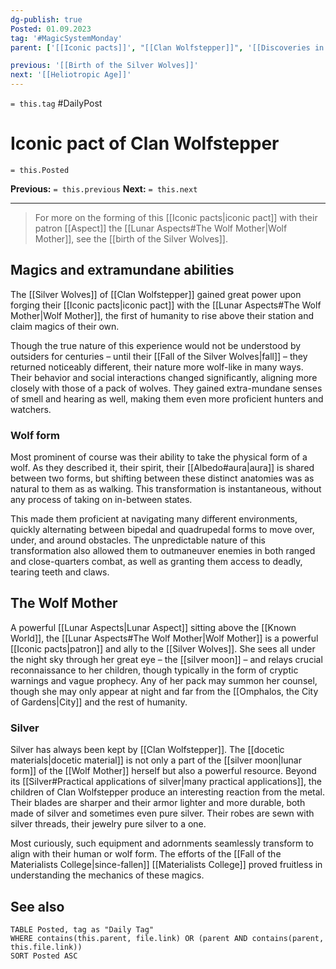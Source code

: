 ```yaml
---
dg-publish: true
Posted: 01.09.2023
tag: '#MagicSystemMonday'
parent: ['[[Iconic pacts]]', "[[Clan Wolfstepper]]", '[[Discoveries in the Known World]]', "[[Silver]]", "[[Wolf Mother]]"]

previous: '[[Birth of the Silver Wolves]]'
next: '[[Heliotropic Age]]'
---
```

`= this.tag` #DailyPost
# Iconic pact of Clan Wolfstepper
`= this.Posted`

**Previous:** `= this.previous`
**Next:** `= this.next`

---

> For more on the forming of this [[Iconic pacts|iconic pact]] with their patron [[Aspect]] the [[Lunar Aspects#The Wolf Mother|Wolf Mother]], see the [[birth of the Silver Wolves]].

## Magics and extramundane abilities

The [[Silver Wolves]] of [[Clan Wolfstepper]] gained great power upon forging their [[Iconic pacts|iconic pact]] with the [[Lunar Aspects#The Wolf Mother|Wolf Mother]], the first of humanity to rise above their station and claim magics of their own.

Though the true nature of this experience would not be understood by outsiders for centuries – until their [[Fall of the Silver Wolves|fall]] – they returned noticeably different, their nature more wolf-like in many ways. Their behavior and social interactions changed significantly, aligning more closely with those of a pack of wolves. They gained extra-mundane senses of smell and hearing as well, making them even more proficient hunters and watchers.

### Wolf form

Most prominent of course was their ability to take the physical form of a wolf. As they described it, their spirit, their [[Albedo#aura|aura]] is shared between two forms, but shifting between these distinct anatomies was as natural to them as as walking. This transformation is instantaneous, without any process of taking on in-between states.

This made them proficient at navigating many different environments, quickly alternating between bipedal and quadrupedal forms to move over, under, and around obstacles. The unpredictable nature of this transformation also allowed them to outmaneuver enemies in both ranged and close-quarters combat, as well as granting them access to deadly, tearing teeth and claws.

## The Wolf Mother

A powerful [[Lunar Aspects|Lunar Aspect]] sitting above the [[Known World]], the [[Lunar Aspects#The Wolf Mother|Wolf Mother]] is a powerful [[Iconic pacts|patron]] and ally to the [[Silver Wolves]]. She sees all under the night sky through her great eye – the [[silver moon]] – and relays crucial reconnaissance to her children, though typically in the form of cryptic warnings and vague prophecy. Any of her pack may summon her counsel, though she may only appear at night and far from the [[Omphalos, the City of Gardens|City]] and the rest of humanity.

### Silver

Silver has always been kept by [[Clan Wolfstepper]]. The [[docetic materials|docetic material]] is not only a part of the [[silver moon|lunar form]] of the [[Wolf Mother]] herself but also a powerful resource. Beyond its [[Silver#Practical applications of silver|many practical applications]], the children of Clan Wolfstepper produce an interesting reaction from the metal. Their blades are sharper and their armor lighter and more durable, both made of silver and sometimes even pure silver. Their robes are sewn with silver threads, their jewelry pure silver to a one.

Most curiously, such equipment and adornments seamlessly transform to align with their human or wolf form. The efforts of the [[Fall of the Materialists College|since-fallen]] [[Materialists College]] proved fruitless in understanding the mechanics of these magics.

## See also
```dataview
TABLE Posted, tag as "Daily Tag"
WHERE contains(this.parent, file.link) OR (parent AND contains(parent, this.file.link))
SORT Posted ASC
```